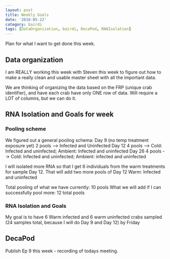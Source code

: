 ```yaml
---
layout: post
title: Weekly Goals
date: '2018-05-22'
category: bairdi
tags: [DataOrganization, bairdi, DecaPod, RNAIsolation]
---
```

Plan for what I want to get done this week. 

## Data organization

I am REALLY working this week with Steven this week to figure out how to make a really clean and usable master sheet with all the important data. 

We are thinking of organizing the data based on the FRP (unique crab identifier), and have each crab have only ONE row of data. Will require a LOT of columns, but we can do it.

## RNA Isolation and Goals for week

### Pooling scheme

We figured out a general pooling schema:
Day 9 (no temp treatment exposure yet) 2 pools --> Infected and Uninfected
Day 12 4 pools --> Cold: Infected and uninfected; Ambient: Infected and uninfected
Day 26 4 pools --> Cold: Infected and uninfected; Ambient: infected and uninfected

I will isolated more RNA so that I get 6 individuals from the warm treatments for sample Day 12. That will add two more pools of Day 12 Warm: Infected and uninfected 

Total pooling of what we have currently: 10 pools
What we will add if I can successfully pool more: 12 total pools

### RNA Isolation and Goals

My goal is to have 6 Warm infected and 6 warm uninfected crabs sampled (24 samples total, because I will do Day 9 and Day 12) by Friday

## DecaPod

Publish Ep 9 this week - recording of todays meeting. 
